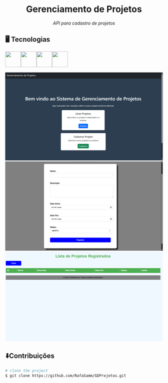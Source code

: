 <h1 align="center"> Gerenciamento de Projetos</h1>
<p align="center"><em>API para cadastro de projetos</em></p>

## 🖥️ Tecnologias
<img src="https://cdn.jsdelivr.net/gh/devicons/devicon@latest/icons/java/java-original-wordmark.svg" height="50" width="50"/><img src="https://cdn.jsdelivr.net/gh/devicons/devicon@latest/icons/html5/html5-original-wordmark.svg" height="50" width="50" /><img src="https://cdn.jsdelivr.net/gh/devicons/devicon@latest/icons/css3/css3-original-wordmark.svg" height="50" width="50" /><img src="https://cdn.jsdelivr.net/gh/devicons/devicon@latest/icons/bootstrap/bootstrap-original-wordmark.svg" height="50" width="50" />
          
<img src="TelaInicio.png">
<img src="FormularioCadastro.png">
<img src="ListaProjetos.png">

## ⬇️Contribuições
```bash
# clone the project
$ git clone https://github.com/RafaSamm/GDProjetos.git

